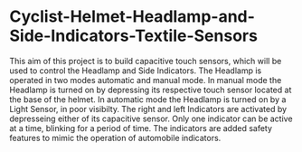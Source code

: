# Cyclist-Helmet-Headlamp-and-Side-Indicators-Textile-Sensors

This aim of this project is to build capacitive touch sensors, which will be used to control the Headlamp and Side Indicators.
The Headlamp is operated in two modes automatic and manual mode.
In manual mode the Headlamp is turned on by depressing its respective touch sensor located at the base of the helmet.
In automatic mode the Headlamp is turned on by a Light Sensor, in poor visibilty. 
The right and left Indicators are activated by depresseing either of its capacitive sensor.
Only one indicator can be active at a time,  blinking for a period of time.
The indicators are added safety features to mimic the operation of automobile indicators.
